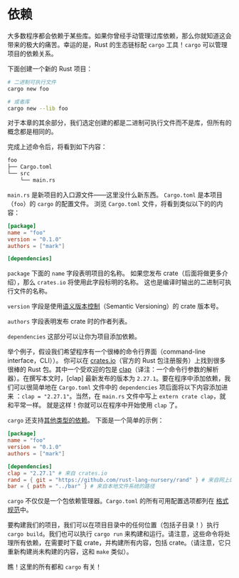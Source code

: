 # 依赖

大多数程序都会依赖于某些库。如果你曾经手动管理过库依赖，那么你就知道这会带来的极大的痛苦。幸运的是，Rust 的生态链标配 `cargo` 工具！`cargo` 可以管理项目的依赖关系。

下面创建一个新的 Rust 项目：

```sh
# 二进制可执行文件
cargo new foo

# 或者库
cargo new --lib foo
```

对于本章的其余部分，我们选定创建的都是二进制可执行文件而不是库，但所有的概念都是相同的。

完成上述命令后，将看到如下内容：

```txt
foo
├── Cargo.toml
└── src
    └── main.rs
```

`main.rs` 是新项目的入口源文件——这里没什么新东西。 `Cargo.toml` 是本项目（`foo`）的 `cargo` 的配置文件。 浏览 `Cargo.toml` 文件，将看到类似以下的的内容：

```toml
[package]
name = "foo"
version = "0.1.0"
authors = ["mark"]

[dependencies]
```

`package` 下面的 `name` 字段表明项目的名称。 如果您发布 crate（后面将做更多介绍），那么 `crates.io` 将使用此字段标明的名称。 这也是编译时输出的二进制可执行文件的名称。

`version` 字段是使用[语义版本控制](http://semver.org/)（Semantic
Versioning）的 crate 版本号。

`authors` 字段表明发布 crate 时的作者列表。

`dependencies` 这部分可以让你为项目添加依赖。

举个例子，假设我们希望程序有一个很棒的命令行界面（command-line interface，CLI））。 你可以在 [crates.io](https://crates.io)（官方的 Rust 包注册服务）上找到很多很棒的 Rust 包。其中一个受欢迎的包是 [clap](https://crates.io/crates/clap)（译注：一个命令行参数的解析器）。在撰写本文时，[clap] 最新发布的版本为 `2.27.1`。要在程序中添加依赖，我们可以很简单地在 `Cargo.toml` 文件中的 `dependencies` 项后面将以下内容添加进来 ：`clap = "2.27.1"`。当然，在 `main.rs` 文件中写上 `extern crate clap`，就和平常一样。 就是这样！你就可以在程序中开始使用 `clap` 了。

`cargo` 还支持[其他类型的依赖][dependencies]。 下面是一个简单的示例：

```toml
[package]
name = "foo"
version = "0.1.0"
authors = ["mark"]

[dependencies]
clap = "2.27.1" # 来自 crates.io
rand = { git = "https://github.com/rust-lang-nursery/rand" } # 来自网上的仓库
bar = { path = "../bar" } # 来自本地文件系统的路径
```

`cargo` 不仅仅是一个包依赖管理器。`Cargo.toml` 的所有可用配置选项都列在 [格式规范][manifest]中。

要构建我们的项目，我们可以在项目目录中的任何位置（包括子目录！）执行 `cargo build`。我们也可以执行 `cargo run` 来构建和运行。请注意，这些命令将处理所有依赖，在需要时下载 crate，并构建所有内容，包括 crate。（请注意，它只重新构建尚未构建的内容，这和 `make` 类似）。

瞧！这里的所有都和 `cargo` 有关！


[manifest]: https://doc.rust-lang.org/cargo/reference/manifest.html
[dependencies]: https://doc.rust-lang.org/cargo/reference/specifying-dependencies.html
